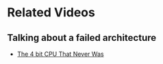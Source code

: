 # Related Videos
## Talking about a failed architecture
- [The 4 bit CPU That Never Was](https://youtu.be/iSKsSLGWOt8)
